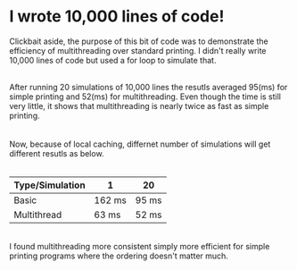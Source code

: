 # I wrote 10,000 lines of code!


Clickbait aside, the purpose of this bit of code was to demonstrate the efficiency of multithreading over standard printing. 
I didn't really write 10,000 lines of code but used a for loop to simulate that.

<br>
After running 20 simulations of 10,000 lines the resutls averaged 95(ms) for simple printing and 52(ms) for multithreading. 
Even though the time is still very little, it shows that multithreading is nearly twice as fast as simple printing. 
<br><br><br>
Now, because of local caching, differnet number of simulations will get different resutls as below. 
<br><br>

| Type/Simulation  | 1 | 20   |
| ------------- | ------------- | ------------- |
| Basic  | 162 ms  | 95 ms  |
| Multithread | 63 ms  | 52 ms  |

<br>
I found multithreading more consistent simply more efficient for simple printing programs where the ordering doesn't matter much.
